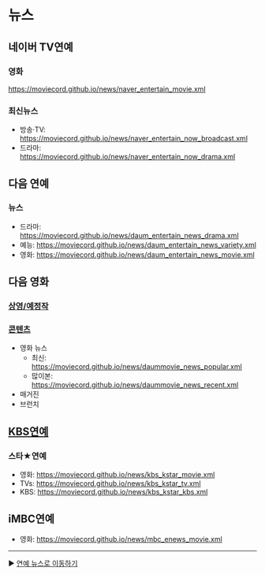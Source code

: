 # 뉴스

## 네이버 TV연예
  ### 영화
https://moviecord.github.io/news/naver_entertain_movie.xml  
  ### 최신뉴스
  - 방송·TV: https://moviecord.github.io/news/naver_entertain_now_broadcast.xml  
  - 드라마: https://moviecord.github.io/news/naver_entertain_now_drama.xml  

## 다음 연예
  ### 뉴스
 - 드라마: https://moviecord.github.io/news/daum_entertain_news_drama.xml  
 - 예능: https://moviecord.github.io/news/daum_entertain_news_variety.xml  
 - 영화: https://moviecord.github.io/news/daum_entertain_news_movie.xml  

## 다음 영화
  ### [상영/예정작](https://github.com/MOVIECORD/daum#%EC%83%81%EC%98%81%EC%98%88%EC%A0%95%EC%9E%91)
  ### [콘텐츠](https://github.com/MOVIECORD/daum#%EC%83%81%EC%98%81%EC%98%88%EC%A0%95%EC%9E%91)
- 영화 뉴스  
  - 최신: https://moviecord.github.io/news/daummovie_news_popular.xml  
  - 많이본: https://moviecord.github.io/news/daummovie_news_recent.xml  
- 매거진  
- 브런치   

## [KBS연예](https://github.com/MOVIECORD/kbs)
  ### 스타★연예
  - 영화: https://moviecord.github.io/news/kbs_kstar_movie.xml  
  - TVs: https://moviecord.github.io/news/kbs_kstar_tv.xml  
  - KBS: https://moviecord.github.io/news/kbs_kstar_kbs.xml  

## iMBC연예
- 영화: https://moviecord.github.io/news/mbc_enews_movie.xml  

---

▶️ [연예 뉴스로 이동하기](https://github.com/KPOPCORD/news)
